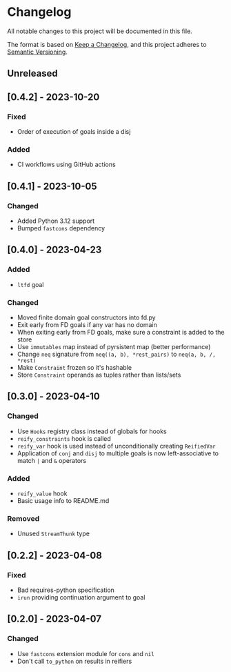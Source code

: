 # Changelog

All notable changes to this project will be documented in this file.

The format is based on [Keep a Changelog](https://keepachangelog.com/en/1.0.0/),
and this project adheres to [Semantic Versioning](https://semver.org/spec/v2.0.0.html).

## Unreleased

## [0.4.2] - 2023-10-20

### Fixed
- Order of execution of goals inside a disj

### Added
- CI workflows using GitHub actions

## [0.4.1] - 2023-10-05

### Changed
- Added Python 3.12 support
- Bumped `fastcons` dependency

## [0.4.0] - 2023-04-23

### Added
- `ltfd` goal

### Changed
- Moved finite domain goal constructors into fd.py
- Exit early from FD goals if any var has no domain
- When exiting early from FD goals, make sure a constraint is added to the store
- Use `immutables` map instead of pyrsistent map (better performance)
- Change `neq` signature from `neq((a, b), *rest_pairs)` to `neq(a, b, /, *rest)`
- Make `Constraint` frozen so it's hashable
- Store `Constraint` operands as tuples rather than lists/sets

## [0.3.0] - 2023-04-10

### Changed
- Use `Hooks` registry class instead of globals for hooks
- `reify_constraints` hook is called
- `reify_var` hook is used instead of unconditionally creating `ReifiedVar`
- Application of `conj` and `disj` to multiple goals is now left-associative to match `|` and `&` operators

### Added
- `reify_value` hook
- Basic usage info to README.md

### Removed
- Unused `StreamThunk` type

## [0.2.2] - 2023-04-08

### Fixed
- Bad requires-python specification
- `irun` providing continuation argument to goal

## [0.2.0] - 2023-04-07

### Changed

- Use `fastcons` extension module for `cons` and `nil`
- Don't call `to_python` on results in reifiers
